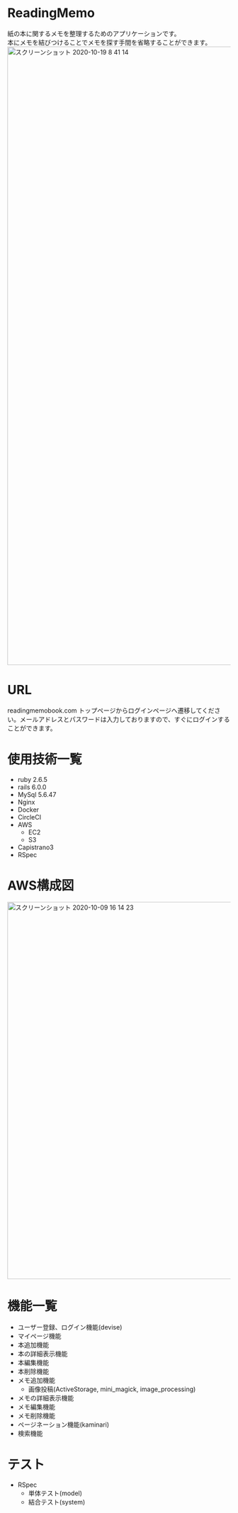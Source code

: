 # ReadingMemo

紙の本に関するメモを整理するためのアプリケーションです。  
本にメモを結びつけることでメモを探す手間を省略することができます。
<img width="1397" alt="スクリーンショット 2020-10-19 8 41 14" src="https://user-images.githubusercontent.com/69130053/96388875-dd6d2500-11e6-11eb-9183-1c21139a0aa6.png">

# URL

readingmemobook.com 
トップページからログインページへ遷移してください。メールアドレスとパスワードは入力しておりますので、すぐにログインすることができます。

# 使用技術一覧

- ruby 2.6.5  
- rails 6.0.0
- MySql 5.6.47
- Nginx
- Docker
- CircleCI
- AWS
  - EC2
  - S3
- Capistrano3
- RSpec

# AWS構成図
<img width="852" alt="スクリーンショット 2020-10-09 16 14 23" src="https://user-images.githubusercontent.com/69130053/95555221-6ac4b280-0a4c-11eb-8349-cf0a45124818.png">

# 機能一覧

- ユーザー登録、ログイン機能(devise)
- マイページ機能
- 本追加機能
- 本の詳細表示機能
- 本編集機能
- 本削除機能 
- メモ追加機能
  - 画像投稿(ActiveStorage, mini_magick, image_processing)
- メモの詳細表示機能
- メモ編集機能
- メモ削除機能 
- ページネーション機能(kaminari)
- 検索機能


# テスト
- RSpec
  - 単体テスト(model)
  - 結合テスト(system)  